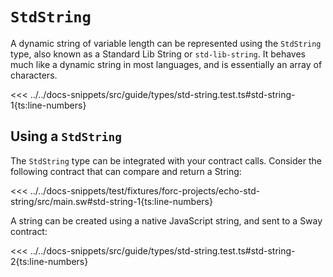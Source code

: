 # `StdString`

A dynamic string of variable length can be represented using the `StdString` type, also known as a Standard Lib String or `std-lib-string`. It behaves much like a dynamic string in most languages, and is essentially an array of characters.

<<< ../../docs-snippets/src/guide/types/std-string.test.ts#std-string-1{ts:line-numbers}

## Using a `StdString`

The `StdString` type can be integrated with your contract calls. Consider the following contract that can compare and return a String:

<<< ../../docs-snippets/test/fixtures/forc-projects/echo-std-string/src/main.sw#std-string-1{ts:line-numbers}

A string can be created using a native JavaScript string, and sent to a Sway contract:

<<< ../../docs-snippets/src/guide/types/std-string.test.ts#std-string-2{ts:line-numbers}
